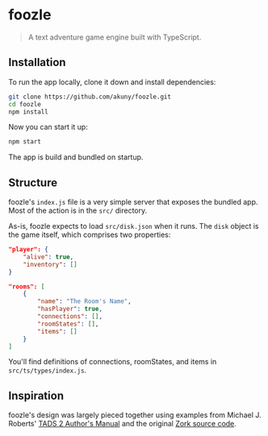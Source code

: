 # foozle

> A text adventure game engine built with TypeScript.

## Installation

To run the app locally, clone it down and install dependencies:

```bash
git clone https://github.com/akuny/foozle.git
cd foozle
npm install
```

Now you can start it up:

```bash
npm start
```

The app is build and bundled on startup.

## Structure

foozle's `index.js` file is a very simple server that exposes the
bundled app. Most of the action is in the `src/` directory.

As-is, foozle expects to load `src/disk.json` when it runs. The `disk` object
is the game itself, which comprises two properties:

```json
"player": {
    "alive": true,
    "inventory": []
}

"rooms": [
    {
        "name": "The Room's Name",
        "hasPlayer": true,
        "connections": [],
        "roomStates": [],
        "items": []
    }
]
```

You'll find definitions of connections, roomStates, and items in `src/ts/types/index.js`.

## Inspiration

foozle's design was largely pieced together using examples from Michael J. Roberts'
[TADS 2 Author's Manual](https://www.tads.org/t2doc/doc/index.html) and
the original [Zork source code](https://github.com/devshane/zork).

